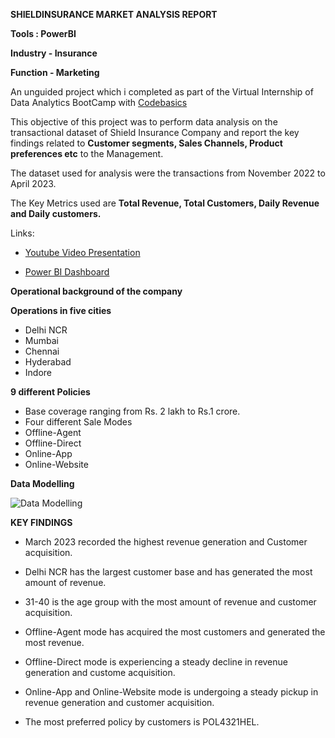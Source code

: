 **SHIELDINSURANCE MARKET ANALYSIS REPORT**



**Tools : PowerBI**

**Industry - Insurance**        

**Function - Marketing**

An unguided project which i completed as part of the Virtual Internship of Data Analytics BootCamp with [Codebasics](https://codebasics.io/)

This objective of this project was to perform data analysis on the transactional dataset of Shield Insurance Company and report the key findings related to **Customer segments, Sales Channels, Product preferences etc** to the Management.

The dataset used for analysis were the transactions from November 2022 to April 2023.

The Key Metrics used are **Total Revenue, Total Customers, Daily Revenue and Daily customers.**


Links:

- [Youtube Video Presentation](https://youtu.be/T8y97EP6e4c)

- [Power BI Dashboard](https://app.powerbi.com/view?r=eyJrIjoiMjk3NDkzODItNjZlNC00Y2ViLWJlMDgtNWRhMzYyOTVhYjk0IiwidCI6ImM2ZTU0OWIzLTVmNDUtNDAzMi1hYWU5LWQ0MjQ0ZGM1YjJjNCJ9&pageName=ReportSection9187267e46fe36ee9e5e)


**Operational background of the company**

**Operations in five cities**
* Delhi NCR
* Mumbai
* Chennai
* Hyderabad
* Indore
  
**9 different Policies**

* Base coverage ranging from Rs. 2 lakh to Rs.1 crore.
* Four different Sale Modes
* Offline-Agent
* Offline-Direct
* Online-App
* Online-Website

**Data Modelling**

![Data Modelling](https://github.com/user-attachments/assets/bd4dd309-add8-4660-9b57-acf4a9437747)




**KEY FINDINGS**

* March 2023 recorded the highest revenue generation and Customer acquisition.
  
* Delhi NCR has the largest customer base and has generated the most amount of revenue.
  
* 31-40 is the age group with the most amount of revenue and customer acquisition.

* Offline-Agent mode has acquired the most customers and generated the most revenue.

* Offline-Direct mode is experiencing a steady decline in revenue generation and custome acquisition.

* Online-App and Online-Website mode is undergoing a steady pickup in revenue generation and customer acquisition.

* The most preferred policy by customers is POL4321HEL.
  
